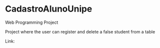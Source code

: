 # CadastroAlunoUnipe
Web Programming Project

Project where the user can register and delete a false student from a table

Link:
